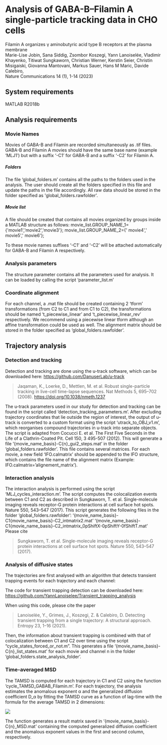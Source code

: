 # Analysis of GABA-B–Filamin A single-particle tracking data in CHO cells
Filamin A organizes γ aminobutyric acid type B receptors at the plasma membrane  
Marie-Lise Jobin, Sana Siddig, Zsombor Koszegi, Yann Lanoiselée, Vladimir Khayenko, Titiwat Sungkaworn, Christian Werner, Kerstin Seier, Christin Misigaiski, Giovanna Mantovani, Markus Sauer, Hans M Maric, Davide Calebiro,  
Nature Communications 14 (1), 1-14 (2023)

## System requirements
MATLAB R2018b
## Analysis requirements
### Movie Names
Movies of GABA-B and Filamin are recorded simultaneously as .tif files. GABA-B and Filamin A movies should have the same base name (example ‘MLJ1’) but with a suffix ‘-C1’ for GABA-B and a suffix ‘-C2’ for Filamin A.
##### Folders
The file ‘global_folders.m’ contains all the paths to the folders used in the analysis. The user should create all the folders specified in this file and update the paths in the file accordingly. All raw data should be stored in the folder specified as 'global_folders.rawfolder'.
##### Movie list
A file should be created that contains all movies organized by groups inside a MATLAB structure as follows:
movie_list.GROUP_NAME_1={'movie1','movie2','movie3'};
movie_list.GROUP_NAME_2={' movie4',' movie5',' movie6'};

To these movie names suffixes ‘-C1’ and ‘-C2’ will be attached automatically for GABA-B and Filamin A respectively.

###	Analysis parameters
The structure parameter contains all the parameters used for analysis. It can be loaded by calling the script ‘parameter_list.m’

### Coordinate alignment
For each channel, a .mat file should be created containing 2 ‘tform’ transformations (from C2 to C1 and from C1 to C2), the transformations should be named ‘t_piecewise_linear’ and ‘t_piecewise_linear_rev’ respectively. We recommend using a piecewise linear tform although an affine transformation could be used as well. 
The alignment matrix should be stored in the folder specified as ‘global_folders.rawfolder’.
## Trajectory analysis
### Detection and tracking
Detection and tracking are done using the u-track software, which can be downloaded here:
https://github.com/DanuserLab/u-track
>Jaqaman, K., Loerke, D., Mettlen, M. et al. Robust single-particle tracking in live-cell time-lapse sequences. Nat Methods 5, 695–702 (2008). https://doi.org/10.1038/nmeth.1237

The u-track parameters used in our study for detection and tracking can be found in the script called ‘detection_tracking_parameters.m’. 
After excluding trajectory coordinates that lie outside the region of interest, the output of u-track is converted to a custom format using the script ‘utrack_to_OBJ_v1.m’, which reorganises compound trajectories in u-track into separate objects. The script is adapted from Cocucci E. et al. The First Five Seconds in the Life of a Clathrin-Coated Pit. Cell 150, 3 495-507 (2012).
This will generate a file ‘{movie_name_basis}-C{n}_gui2_steps.mat’ in the folder ‘global_folders.rawfolder’.
This file contains several matrices. For each movie, a new field ‘IFO.calmatrix’ should be  appended to the IFO structure, which contains the file name of the alignment matrix (Example: IFO.calmatrix=’alignement_matrix’).

### Interaction analysis
The interaction analysis is performed using the script ‘MLJ_cycles_interaction.m’. The script computes the colocalization events between  C1 and C2 as described in Sungkaworn, T. et al. Single-molecule imaging reveals receptor-G protein interactions at cell surface hot spots. Nature 550, 543–547 (2017).
This script generates the following files in the folder ‘global_folders.rawfolder’:
‘{movie_name_basis}-C1{movie_name_basis}-C2_intmatrix2.mat’
‘{movie_name_basis}-C1{movie_name_basis}-C2_intmatrix_0pShiftX-0pShiftY-0fShiftT.mat’
Please cite 
>Sungkaworn, T. et al. Single-molecule imaging reveals receptor-G protein interactions at cell surface hot spots. Nature 550, 543–547 (2017).

### Analysis of diffusive states
The trajectories are first analysed with an algorithm that detects transient trapping events for each trajectory and each channel: 

The code for transient trapping detection can be downloaded here: 
https://github.com/YannLanoiselee/Transient_trapping_analysis

When using this code, please cite the paper 
>Lanoiselée, Y., Grimes, J., Koszegi, Z. & Calebiro, D. Detecting transient trapping from a single trajectory: A structural approach. Entropy 23, 1–16 (2021). 

Then, the information about transient trapping is combined with that of colocalization between C1 and C2 over time using the script “cycle_states_forced_or_not.m”. This generates a file ‘{movie_name_basis}-C{n}_list_states.mat’ for each movie and channel n in the folder ‘global_folders.state_analysis_folder’.

### Time-averaged MSD
The TAMSD is computed for each trajectory in C1 and C2 using the function ‘cycle_TAMSD_GABAB_Filamin.m’. For each trajectory, the analysis estimates the anomalous exponent α and the generalized diffusion coefficient D_α by fitting the TAMSD curve as a function of lag-time with the formula for the average TAMSD in 2 dimensions:

<img src="https://latex.codecogs.com/svg.latex?\Large&space;\langle%20\delta^2(\Delta,t)\rangle=4D_\alpha%20\Delta^\alpha+4\sigma^2"/>

The function generates a result matrix saved in ‘{movie_name_basis}-C{n}_MSD.mat’ containing the computed generalized diffusion coefficient and the anomalous exponent values in the first and second column, respectively.


